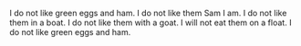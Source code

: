 I do not like green eggs and ham.
I do not like them Sam I am.
I do not like them in a boat.
I do not like them with a goat.
I will not eat them on a float.
I do not like green eggs and ham.
